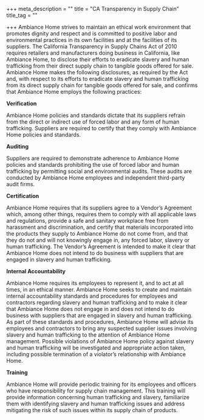 +++
meta_description = ""
title = "CA Transparency in Supply Chain"
title_tag = ""

+++
Ambiance Home strives to maintain an ethical work environment that promotes dignity and respect and is committed to positive labor and environmental practices in its own facilities and at the facilities of its suppliers. The California Transparency in Supply Chains Act of 2010 requires retailers and manufacturers doing business in California, like Ambiance Home, to disclose their efforts to eradicate slavery and human trafficking from their direct supply chain to tangible goods offered for sale. Ambiance Home makes the following disclosures, as required by the Act and, with respect to its efforts to eradicate slavery and human trafficking from its direct supply chain for tangible goods offered for sale, and confirms that Ambiance Home employs the following practices:

**Verification**

Ambiance Home policies and standards dictate that its suppliers refrain from the direct or indirect use of forced labor and any form of human trafficking. Suppliers are required to certify that they comply with Ambiance Home policies and standards.

**Auditing**

Suppliers are required to demonstrate adherence to Ambiance Home policies and standards prohibiting the use of forced labor and human trafficking by permitting social and environmental audits. These audits are conducted by Ambiance Home employees and independent third-party audit firms.

**Certification**

Ambiance Home requires that its suppliers agree to a Vendor’s Agreement which, among other things, requires them to comply with all applicable laws and regulations, provide a safe and sanitary workplace free from harassment and discrimination, and certify that materials incorporated into the products they supply to Ambiance Home do not come from, and that they do not and will not knowingly engage in, any forced labor, slavery or human trafficking. The Vendor’s Agreement is intended to make it clear that Ambiance Home does not intend to do business with suppliers that are engaged in slavery and human trafficking.

**Internal Accountability**

Ambiance Home requires its employees to represent it, and to act at all times, in an ethical manner. Ambiance Home seeks to create and maintain internal accountability standards and procedures for employees and contractors regarding slavery and human trafficking and to make it clear that Ambiance Home does not engage in and does not intend to do business with suppliers that are engaged in slavery and human trafficking. As part of these standards and procedures, Ambiance Home will advise its employees and contractors to bring any suspected supplier issues involving slavery and human trafficking to the attention of Ambiance Home management. Possible violations of Ambiance Home policy against slavery and human trafficking will be investigated and appropriate action taken, including possible termination of a violator’s relationship with Ambiance Home.

**Training**

Ambiance Home will provide periodic training for its employees and officers who have responsibility for supply chain management. This training will provide information concerning human trafficking and slavery, familiarize them with identifying slavery and human trafficking issues and address mitigating the risk of such issues within its supply chain of products.